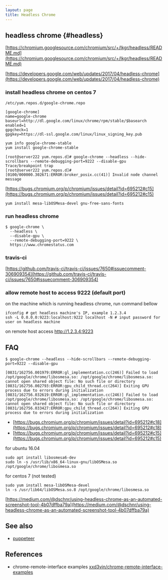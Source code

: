 ```yaml
---
layout: page
title: Headless Chrome
---
```


## headless chrome {#headless}

[https://chromium.googlesource.com/chromium/src/+/lkgr/headless/README.md](https://chromium.googlesource.com/chromium/src/+/lkgr/headless/README.md)

[https://developers.google.com/web/updates/2017/04/headless-chrome](https://developers.google.com/web/updates/2017/04/headless-chrome)

### install headless chrome on centos 7

```
/etc/yum.repos.d/google-chrome.repo
```

```
[google-chrome]
name=google-chrome
baseurl=http://dl.google.com/linux/chrome/rpm/stable/$basearch
enabled=1
gpgcheck=1
gpgkey=https://dl-ssl.google.com/linux/linux_signing_key.pub
```

```sh
yum info google-chrome-stable
yum install google-chrome-stable
```

```
[root@server222 yum.repos.d]# google-chrome --headless --hide-scrollbars --remote-debugging-port=9222 --disable-gpu
Trace/breakpoint trap
[root@server222 yum.repos.d]# [0100/000000.302671:ERROR:broker_posix.cc(41)] Invalid node channel message
```

[https://bugs.chromium.org/p/chromium/issues/detail?id=695212#c15](https://bugs.chromium.org/p/chromium/issues/detail?id=695212#c15)

```
yum install mesa-libOSMesa-devel gnu-free-sans-fonts
```

### run headless chrome

```
$ google-chrome \
  --headless \
  --disable-gpu \
  --remote-debugging-port=9222 \
  https://www.chromestatus.com
```

### travis-ci

[https://github.com/travis-ci/travis-ci/issues/7650#issuecomment-306909354](https://github.com/travis-ci/travis-ci/issues/7650#issuecomment-306909354)

### allow remote host to access 9222 (default port)

on the machine which is running headless chrome, run command bellow

```
ifconfig # get headless machine's IP, example 1.2.3.4
ssh -L 0.0.0.0:9223:localhost:9222 localhost -N # input password for user on headless machine
```

on remote host access http://1.2.3.4:9223

## FAQ

```
$ google-chrome --headless --hide-scrollbars --remote-debugging-port=9222 --disable-gpu

[0831/162756.001979:ERROR:gl_implementation.cc(246)] Failed to load /opt/google/chrome/libosmesa.so: /opt/google/chrome/libosmesa.so: cannot open shared object file: No such file or directory
[0831/162756.002793:ERROR:gpu_child_thread.cc(264)] Exiting GPU process due to errors during initialization
[0831/162756.032619:ERROR:gl_implementation.cc(246)] Failed to load /opt/google/chrome/libosmesa.so: /opt/google/chrome/libosmesa.so: cannot open shared object file: No such file or directory
[0831/162756.033427:ERROR:gpu_child_thread.cc(264)] Exiting GPU process due to errors during initialization
```

- [https://bugs.chromium.org/p/chromium/issues/detail?id=695212#c18](https://bugs.chromium.org/p/chromium/issues/detail?id=695212#c18)
- [https://bugs.chromium.org/p/chromium/issues/detail?id=695212#c15](https://bugs.chromium.org/p/chromium/issues/detail?id=695212#c15)

for ubuntu 16.04

```
sudo apt install libosmesa6-dev
sudo ln -s /usr/lib/x86_64-linux-gnu/libOSMesa.so /opt/google/chrome/libosmesa.so
```
for centos 7 (not tested)

```
sudo yum install mesa-libOSMesa-devel
ln -s /usr/lib64/libOSMesa.so.8 /opt/google/chrome/libosmesa.so
```

[https://medium.com/@dschnr/using-headless-chrome-as-an-automated-screenshot-tool-4b07dffba79a](https://medium.com/@dschnr/using-headless-chrome-as-an-automated-screenshot-tool-4b07dffba79a)

## See also

- [puppeteer](/puppeteer.html)

## References

- chrome-remote-interface examples [xxd3vin/chrome-remote-interface-examples](https://github.com/xx7y7xx/chrome-remote-interface-examples)